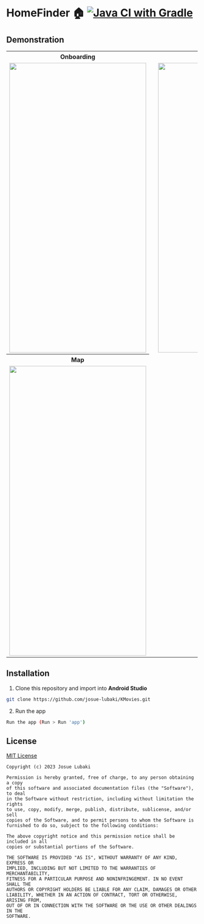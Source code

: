 # HomeFinder 🏠 [![Java CI with Gradle](https://github.com/josue-lubaki/HomeFinder/actions/workflows/gradle.yml/badge.svg)](https://github.com/josue-lubaki/HomeFinder/actions/workflows/gradle.yml)

## Demonstration
<table>
    <th align="center"> Onboarding </th>
    <th> </th>
    <th align="center"> Detail of house </th>
    <tr>
         <td align="center"><img src="https://videoapi-muybridge.vimeocdn.com/animated-thumbnails/image/24daf41a-8a39-423f-b19a-0a636a155c0e.gif?ClientID=vimeo-core-prod&Date=1685333142&Signature=facafa18e20458950e726f96ed19fad4ca8c303c" width=360 height=760 /></td>
        <td> </td>
        <td align="center"><img src="https://videoapi-muybridge.vimeocdn.com/animated-thumbnails/image/942a5567-f4a3-420d-bc12-c5da9152a981.gif?ClientID=vimeo-core-prod&Date=1685333322&Signature=f05b92c4897d7bf961dc6e02aee38c5dcea35a0c" width=360 height=760 /></td>
    </tr>
     <tr>
        <th align="center" > Map </th>
    </tr>
    <tr>
        <td align="center"><img src="https://videoapi-muybridge.vimeocdn.com/animated-thumbnails/image/10ad11cc-9d7d-4fef-ae3e-918206471716.gif?ClientID=vimeo-core-prod&Date=1685333322&Signature=b244d09613f2e02009b818bb05a9795729a70a0b" width=360 height=760 /></td>
    </tr>
</table>

## Installation
1. Clone this repository and import into **Android Studio**

```bash
git clone https://github.com/josue-lubaki/KMovies.git
```

2. Run the app

```bash
Run the app (Run > Run 'app')
```

## License
[MIT License](https://github.com/josue-lubaki/KMM_Experienced/blob/main/LICENSE)

```
Copyright (c) 2023 Josue Lubaki

Permission is hereby granted, free of charge, to any person obtaining a copy
of this software and associated documentation files (the "Software"), to deal
in the Software without restriction, including without limitation the rights
to use, copy, modify, merge, publish, distribute, sublicense, and/or sell
copies of the Software, and to permit persons to whom the Software is
furnished to do so, subject to the following conditions:

The above copyright notice and this permission notice shall be included in all
copies or substantial portions of the Software.

THE SOFTWARE IS PROVIDED "AS IS", WITHOUT WARRANTY OF ANY KIND, EXPRESS OR
IMPLIED, INCLUDING BUT NOT LIMITED TO THE WARRANTIES OF MERCHANTABILITY,
FITNESS FOR A PARTICULAR PURPOSE AND NONINFRINGEMENT. IN NO EVENT SHALL THE
AUTHORS OR COPYRIGHT HOLDERS BE LIABLE FOR ANY CLAIM, DAMAGES OR OTHER
LIABILITY, WHETHER IN AN ACTION OF CONTRACT, TORT OR OTHERWISE, ARISING FROM,
OUT OF OR IN CONNECTION WITH THE SOFTWARE OR THE USE OR OTHER DEALINGS IN THE
SOFTWARE.
```
